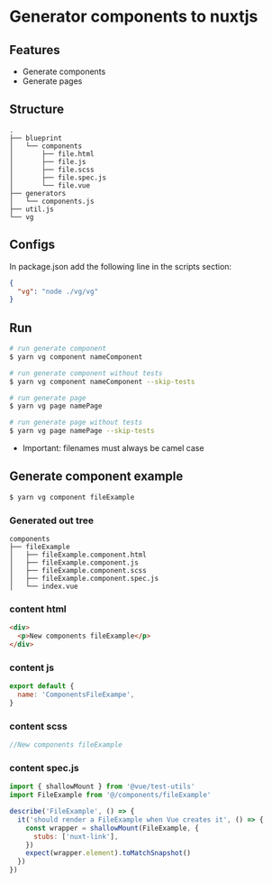 # Generator components to nuxtjs

## Features

- Generate components
- Generate pages

## Structure

```
.
├── blueprint
│   └── components
│       ├── file.html
│       ├── file.js
│       ├── file.scss
│       ├── file.spec.js
│       └── file.vue
├── generators
│   └── components.js
├── util.js
└── vg
```

## Configs

In package.json add the following line in the scripts section:

```json
{
  "vg": "node ./vg/vg"
}
```

## Run

```bash
# run generate component
$ yarn vg component nameComponent

# run generate component without tests
$ yarn vg component nameComponent --skip-tests

# run generate page
$ yarn vg page namePage

# run generate page without tests
$ yarn vg page namePage --skip-tests
```

- Important: filenames must always be camel case

## Generate component example

```bash
$ yarn vg component fileExample
```

### Generated out tree

```
components
├── fileExample
│   ├── fileExample.component.html
│   ├── fileExample.component.js
│   ├── fileExample.component.scss
│   ├── fileExample.component.spec.js
│   └── index.vue
```

### content html

```html
<div>
  <p>New components fileExample</p>
</div>
```

### content js

```js
export default {
  name: 'ComponentsFileExampe',
}
```

### content scss

```scss
//New components fileExample
```

### content spec.js

```js
import { shallowMount } from '@vue/test-utils'
import FileExample from '@/components/fileExample'

describe('FileExample', () => {
  it('should render a FileExample when Vue creates it', () => {
    const wrapper = shallowMount(FileExample, {
      stubs: ['nuxt-link'],
    })
    expect(wrapper.element).toMatchSnapshot()
  })
})
```
